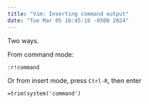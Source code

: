```yaml
---
title: "Vim: Inserting command output"
date: "Tue Mar 05 16:45:16 -0500 2024"
---
```


Two ways.

From command mode:

```
:r!command
```

Or from insert mode, press `Ctrl-R`, then enter

```
=trim(system('command')
```
